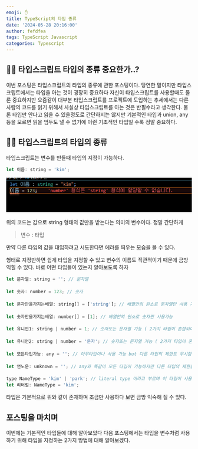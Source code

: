 ```yaml
---
emoji: ✋
title: TypeScript의 타입 종류
date: '2024-05-28 20:16:00'
author: fefdfea
tags: TypeScript Javascript
categories: Typescript
---
```


## 🙋‍♀️ 타입스크립트 타입의 종류 중요한가..?

이번 포스팅은 타입스크립트의 타입의 종류에 관한 포스팅이다. 당연한 말이지만 타입스크립트에서는 타입을 아는 것이 굉장히 중요하다 자신이 타입스크립트를 사용할때도 물론 중요하지만 요즘같이 대부분 타입스크립트를 프로젝트에 도입하는 추세에서는 다른사람의 코드를 읽기 위해서 사실상 타입스크립트를 아는 것은 반필수라고 생각한다. 물론 타입만 안다고 읽을 수 있을정도로 간단하지는 않지만 기본적인 타입과 union, any등을 모르면 읽을 엄두도 낼 수 없기에 이런 기초적인 타입일 수록 정말 중요하다.

## 👨‍🍼 타입스크립트의 타입의 종류

타입스크립트는 변수를 만들때 타입의 지정이 가능하다.

```javascript
let 이름: string = 'kim';
```

<img src="./typeError.png" alt="타입 에러">

위의 코드는 값으로 string 형태의 값만을 받는다는 의미의 변수이다. 정말 간단하게

> 변수 : 타입

만약 다른 타입의 값을 대입하려고 시도한다면 에러를 띄우는 모습을 볼 수 있다.

형태로 지정만하면 쉽게 타입을 지정할 수 있고 변수의 이름도 직관적이기 때문에 금방 익힐 수 있다. 바로 어떤 타입들이 있는지 알아보도록 하자

```javascript
let 문자열: string = ''; // 문자열

let 숫자: number = 123; // 숫자

let 문자만을가지는배열: string[] = ['string']; // 배열안의 원소로 문자열만 사용 가능

let 숫자만을가지는배열: number[] = [1]; // 배열안의 원소로 숫자만 사용가능

let 유니언1: string | number = 1; // 숫자또는 문자열 가능 ( 2가지 타입이 혼합되어 만든 새로운 타입 = union 타입 )

let 유니언2: string | number = '문자'; // 숫자또는 문자열 가능 ( 2가지 타입이 혼합되어 만든 새로운 타입 = union 타입 )

let 모든타입가능: any = ''; // 아무타입이나 사용 가능 but 다른 타입의 제한도 무시함

let 언노운: unknown = ''; // any와 똑같이 모든 타입이 가능하지만 다른 타입의 제한을 무시 x

type NameType = 'kim' | 'park'; // literal type 이라고 부르며 이 타입이 사용된 변수에는 'kim' 또는 'park' 밖에 들어올 수 없다.
let 리터럴: NameType = 'kim';
```

타입은 기본적으로 위와 같이 존재하며 조금만 사용하다 보면 금방 익숙해 질 수 있다.

## 포스팅을 마치며

이번에는 기본적인 타입들에 대해 알아보았다 다음 포스팅에서는 타입을 변수처럼 사용하기 위해 타입을 지정하는 2가지 방법에 대해 알아보겠다.
